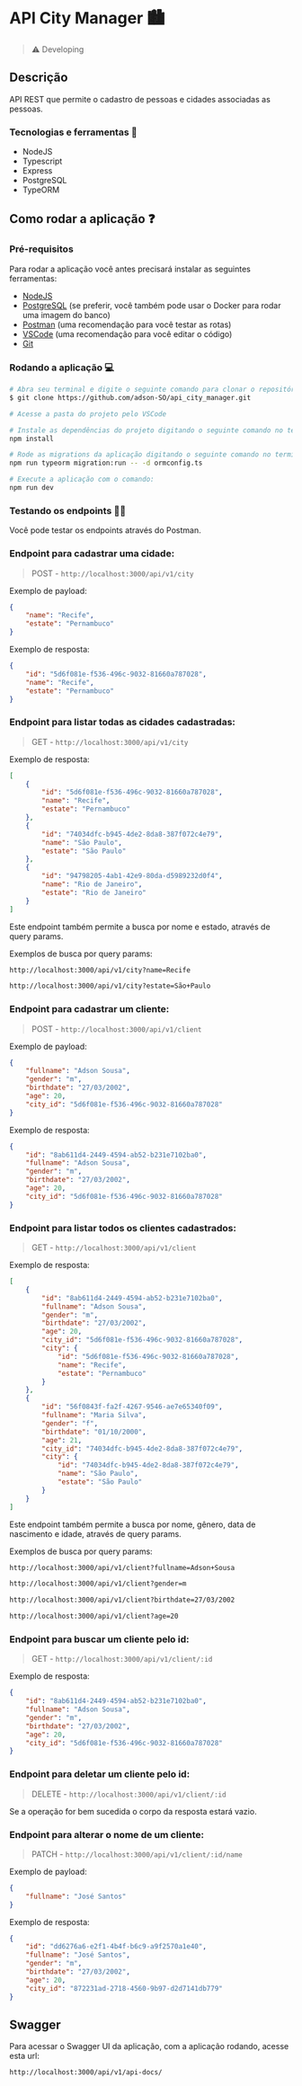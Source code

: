 # API City Manager 🏙️

> ⚠️ Developing

## Descrição

API REST que permite o cadastro de pessoas e cidades associadas as pessoas.

### Tecnologias e ferramentas 🧰

- NodeJS
- Typescript
- Express
- PostgreSQL
- TypeORM

## Como rodar a aplicação ❓

### Pré-requisitos

Para rodar a aplicação você antes precisará instalar as seguintes ferramentas:

- [NodeJS](https://nodejs.org/en/)
- [PostgreSQL](https://www.postgresql.org/download/) (se preferir, você também pode usar o Docker para rodar uma imagem do banco)
- [Postman](https://www.postman.com) (uma recomendação para você testar as rotas)
- [VSCode](https://code.visualstudio.com/) (uma recomendação para você editar o código)
- [Git](https://git-scm.com/)

### Rodando a aplicação 💻

```bash
# Abra seu terminal e digite o seguinte comando para clonar o repositório:
$ git clone https://github.com/adson-SO/api_city_manager.git

# Acesse a pasta do projeto pelo VSCode

# Instale as dependências do projeto digitando o seguinte comando no terminal:
npm install

# Rode as migrations da aplicação digitando o seguinte comando no terminal:
npm run typeorm migration:run -- -d ormconfig.ts

# Execute a aplicação com o comando: 
npm run dev
```

### Testando os endpoints 👨‍💻

Você pode testar os endpoints através do Postman.

### Endpoint para cadastrar uma cidade:
> POST - `http://localhost:3000/api/v1/city`

Exemplo de payload:

```json
{
    "name": "Recife",
    "estate": "Pernambuco"
}
```

Exemplo de resposta:

```json
{
    "id": "5d6f081e-f536-496c-9032-81660a787028",
    "name": "Recife",
    "estate": "Pernambuco"
}
```

### Endpoint para listar todas as cidades cadastradas:
> GET - `http://localhost:3000/api/v1/city`

Exemplo de resposta:

```json
[
    {
        "id": "5d6f081e-f536-496c-9032-81660a787028",
        "name": "Recife",
        "estate": "Pernambuco"
    },
    {
        "id": "74034dfc-b945-4de2-8da8-387f072c4e79",
        "name": "São Paulo",
        "estate": "São Paulo"
    },
    {
        "id": "94798205-4ab1-42e9-80da-d5989232d0f4",
        "name": "Rio de Janeiro",
        "estate": "Rio de Janeiro"
    }
]
```

Este endpoint também permite a busca por nome e estado, através de query params. 

Exemplos de busca por query params:

```bash
http://localhost:3000/api/v1/city?name=Recife

http://localhost:3000/api/v1/city?estate=São+Paulo
```

### Endpoint para cadastrar um cliente:
> POST - `http://localhost:3000/api/v1/client`

Exemplo de payload:

```json
{
    "fullname": "Adson Sousa",
    "gender": "m",
    "birthdate": "27/03/2002",
    "age": 20,
    "city_id": "5d6f081e-f536-496c-9032-81660a787028"
}
```

Exemplo de resposta:

```json
{
    "id": "8ab611d4-2449-4594-ab52-b231e7102ba0",
    "fullname": "Adson Sousa",
    "gender": "m",
    "birthdate": "27/03/2002",
    "age": 20,
    "city_id": "5d6f081e-f536-496c-9032-81660a787028"
}
```

### Endpoint para listar todos os clientes cadastrados:
> GET - `http://localhost:3000/api/v1/client`

Exemplo de resposta:

```json
[
    {
        "id": "8ab611d4-2449-4594-ab52-b231e7102ba0",
        "fullname": "Adson Sousa",
        "gender": "m",
        "birthdate": "27/03/2002",
        "age": 20,
        "city_id": "5d6f081e-f536-496c-9032-81660a787028",
        "city": {
            "id": "5d6f081e-f536-496c-9032-81660a787028",
            "name": "Recife",
            "estate": "Pernambuco"
        }
    },
    {
        "id": "56f0843f-fa2f-4267-9546-ae7e65340f09",
        "fullname": "Maria Silva",
        "gender": "f",
        "birthdate": "01/10/2000",
        "age": 21,
        "city_id": "74034dfc-b945-4de2-8da8-387f072c4e79",
        "city": {
            "id": "74034dfc-b945-4de2-8da8-387f072c4e79",
            "name": "São Paulo",
            "estate": "São Paulo"
        }
    }
]
```

Este endpoint também permite a busca por nome, gênero, data de nascimento e idade, através de query params. 

Exemplos de busca por query params:

```bash
http://localhost:3000/api/v1/client?fullname=Adson+Sousa

http://localhost:3000/api/v1/client?gender=m

http://localhost:3000/api/v1/client?birthdate=27/03/2002

http://localhost:3000/api/v1/client?age=20
```

### Endpoint para buscar um cliente pelo id:
> GET - `http://localhost:3000/api/v1/client/:id`

Exemplo de resposta:

```json
{
    "id": "8ab611d4-2449-4594-ab52-b231e7102ba0",
    "fullname": "Adson Sousa",
    "gender": "m",
    "birthdate": "27/03/2002",
    "age": 20,
    "city_id": "5d6f081e-f536-496c-9032-81660a787028"
}
```

### Endpoint para deletar um cliente pelo id:
> DELETE - `http://localhost:3000/api/v1/client/:id`

Se a operação for bem sucedida o corpo da resposta estará vazio.

### Endpoint para alterar o nome de um cliente:
> PATCH - `http://localhost:3000/api/v1/client/:id/name`

Exemplo de payload:

```json
{
    "fullname": "José Santos"
}
```

Exemplo de resposta:

```json
{
    "id": "dd6276a6-e2f1-4b4f-b6c9-a9f2570a1e40",
    "fullname": "José Santos",
    "gender": "m",
    "birthdate": "27/03/2002",
    "age": 20,
    "city_id": "872231ad-2718-4560-9b97-d2d7141db779"
}
```

## Swagger

Para acessar o Swagger UI da aplicação, com a aplicação rodando, acesse esta url:
```
http://localhost:3000/api/v1/api-docs/
```